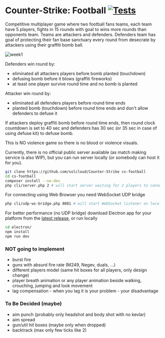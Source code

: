 # Counter-Strike: Football [![Tests](https://github.com/solcloud/Counter-Strike/actions/workflows/test.yml/badge.svg)](https://github.com/solcloud/Counter-Strike/actions/workflows/test.yml)

Competitive multiplayer game where two football fans teams, each team have 5 players, fights in 15 rounds with goal to wins more rounds than opponents team.
Teams are attackers and defenders. Defenders team has goal of protecting their fan base sanctuary every round from desecrate by attackers using their graffiti bomb ball.

![week1](https://user-images.githubusercontent.com/74121353/190862209-653e8339-acb1-4feb-ac08-93bcdd944272.png)

Defenders win round by:
- eliminated all attackers players before bomb planted (touchdown)
- defusing bomb before it blows (graffiti fireworks)
- at least one player survive round time and no bomb is planted

Attacker win round by:
- eliminated all defenders players before round time ends
- planted bomb (touchdown) before round time ends and don't allow defenders to defuse it

If attackers deploy graffiti bomb before round time ends, then round clock countdown is set to 40 sec and defenders has 30 sec (or 35 sec in case of using defuse kit) to defuse bomb.

This is NO violence game so there is no blood or violence visuals.

Currently, there is no official public server available (as match making service is also WIP), but you can run server locally (or somebody can host it for you).

```bash
git clone https://github.com/solcloud/Counter-Strike cs-football
cd cs-football
composer install --no-dev
php cli/server.php 2 # will start server waiting for 2 players to connect
```

For connecting using Web Browser you need WebSocket UDP bridge

```bash
php cli/udp-ws-bridge.php 8081 # will start WebSocket listener on localhost:8081
```

For better performance (no UDP bridge) download Electron app for your platform from the [latest release](https://github.com/solcloud/Counter-Strike/releases/latest), or run locally

```bash
cd electron/
npm install
npm run dev
```

### NOT going to implement
- burst fire
- guns with absurd fire rate (M249, Negev, duals, ...)
- different players model (same hit boxes for all players, only design change)
- player breath animation or any player animation beside walking, crouching, jumping and look movement
- lag compensation - when you lag it is your problem - your disadvantage

### To Be Decided (maybe)
- aim punch (probably only headshot and body shot with no kevlar)
- aim spread
- gun/util hit boxes (maybe only when dropped)
- backtrack (max only few ticks like 2)
